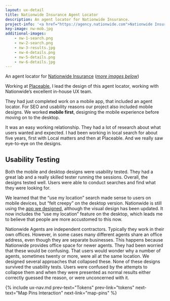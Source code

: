 ```yaml
---
layout: ux-detail
title: Nationwide Insurance Agent Locator
description: An agent locator for Nationwide Insurance.
project-info: '<a href="https://agency.nationwide.com">Nationwide Insurance</a> <span>Agent Locator</span>, 2012'
key-image: nw-mob.jpg
additional-images: 
    - nw-1-search.png
    - nw-2-search.png
    - nw-3-results.jpg
    - nw-4-details.png
    - nw-5-details.png
    - nw-6-details.jpg
---
```


An agent locator for [Nationwide Insurance][nw]  (*[more images below][more]*)

Working at [Placeable][place], I lead the design of this agent locator, working with Nationwide’s excellent in-house UX team. 

They had just completed work on a mobile app, that included an agent locator. For SEO and usability reasons our project also included mobile designs. We worked **mobile first**, designing the mobile experience before moving on to the desktop. 

It was an easy working relationship. They had a lot of research about what users wanted and expected. I had been working in local search for about five years, first with Local matters and then at Placeable.  And we really saw eye-to-eye on the designs.

## Usability Testing 

Both the mobile and desktop designs were usability tested. They had a great lab and a really skilled tester running the sessions.  Overall, the designs tested well. Users were able to conduct searches and find what they were looking for. 

We learned that the “use my location” search made sense to users on mobile devices, but “felt creepy” on the desktop version. Nationwide is still using the [app we designed][nw], although the visual design has been updated. It now includes the “use my location” feature on the desktop, which leads me to believe that people are more accustomed to this now.

Nationwide Agents are independent contractors. Typically they work in their own offices. However, in some cases many different agents share an office address, even though they are separate businesses. This happens because Nationwide provides office space for newer agents. They had been worried that these would be confusing. That users would wonder why a number of agents, sometimes twenty or more, were all at the same location. We designed several approaches that collapsed these. None of these designs survived the usability tests. Users were confused by the attempts to collapse them and when they were presented as normal results either correctly guessed the reason, or were unconcerned with it.


{% include ux-nav.md 
    prev-text="Tokens"
    prev-link="tokens"
    next-text="Map Pins Interaction"
    next-link="map-pins"
 %}

[nw]: https://agency.nationwide.com
[place]: http://placeable.com
[more]: #more-images